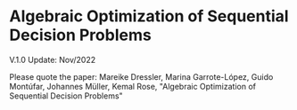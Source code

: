 # Algebraic Optimization of Sequential Decision Problems

V.1.0 Update: Nov/2022

Please quote the paper: Mareike Dressler, Marina Garrote-López, Guido Montúfar, Johannes Müller, Kemal Rose, "Algebraic Optimization of Sequential Decision Problems"
